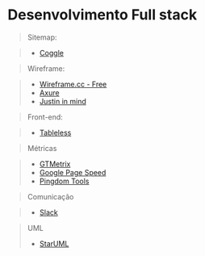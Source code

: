Desenvolvimento Full stack
============================

> Sitemap:

> * [Coggle](http://coggle.it)

> Wireframe:

> * [Wireframe.cc - Free](http://wireframe.cc)
> * [Axure](http://www.axure.com)
> * [Justin in mind](http://www.justinmind.com/)

> Front-end:

> * [Tableless](http://tableless.com.br)

> Métricas

> * [GTMetrix](http://gtmetrix.com)
> * [Google Page Speed](https://developers.google.com/speed/pagespeed/)
> * [Pingdom Tools](https://tools.pingdom.com/)

> Comunicação

> * [Slack](http://slack.com)


> UML
> * [StarUML](http://staruml.io/)
